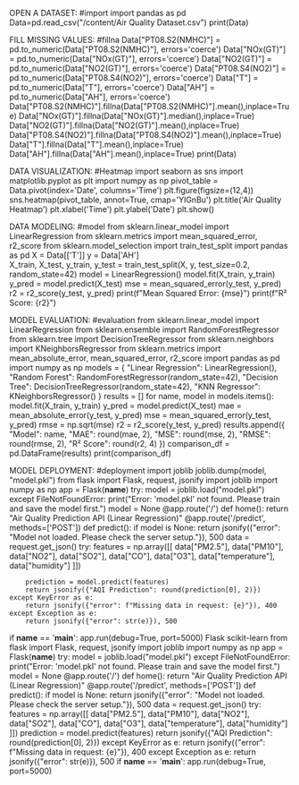 OPEN A DATASET:
#import
import pandas as pd
Data=pd.read_csv("/content/Air Quality Dataset.csv")
print(Data)

FILL MISSING VALUES:
#fillna
Data["PT08.S2(NMHC)"] = pd.to_numeric(Data["PT08.S2(NMHC)"], errors='coerce')
Data["NOx(GT)"] = pd.to_numeric(Data["NOx(GT)"], errors='coerce')
Data["NO2(GT)"] = pd.to_numeric(Data["NO2(GT)"], errors='coerce')
Data["PT08.S4(NO2)"] = pd.to_numeric(Data["PT08.S4(NO2)"], errors='coerce')
Data["T"] = pd.to_numeric(Data["T"], errors='coerce')
Data["AH"] = pd.to_numeric(Data["AH"], errors='coerce')
Data["PT08.S2(NMHC)"].fillna(Data["PT08.S2(NMHC)"].mean(),inplace=True)
Data["NOx(GT)"].fillna(Data["NOx(GT)"].median(),inplace=True)
Data["NO2(GT)"].fillna(Data["NO2(GT)"].mean(),inplace=True)
Data["PT08.S4(NO2)"].fillna(Data["PT08.S4(NO2)"].mean(),inplace=True)
Data["T"].fillna(Data["T"].mean(),inplace=True)
Data["AH"].fillna(Data["AH"].mean(),inplace=True)
print(Data)

DATA VISUALIZATION:
#Heatmap
import seaborn as sns
import matplotlib.pyplot as plt
import numpy as np
pivot_table = Data.pivot(index='Date', columns='Time')
plt.figure(figsize=(12,4))
sns.heatmap(pivot_table, annot=True, cmap='YlGnBu')
plt.title('Air Quality Heatmap')
plt.xlabel('Time')
plt.ylabel('Date')
plt.show()

DATA MODELING:
#model
from sklearn.linear_model import LinearRegression
from sklearn.metrics import mean_squared_error, r2_score
from sklearn.model_selection import train_test_split
import pandas as pd 
X = Data[['T']] 
y = Data['AH']   
X_train, X_test, y_train, y_test = train_test_split(X, y, test_size=0.2, random_state=42)
model = LinearRegression()
model.fit(X_train, y_train)
y_pred = model.predict(X_test)
mse = mean_squared_error(y_test, y_pred)
r2 = r2_score(y_test, y_pred)
print(f"Mean Squared Error: {mse}")
print(f"R² Score: {r2}")



MODEL EVALUATION:
#evaluation
from sklearn.linear_model import LinearRegression
from sklearn.ensemble import RandomForestRegressor
from sklearn.tree import DecisionTreeRegressor
from sklearn.neighbors import KNeighborsRegressor
from sklearn.metrics import mean_absolute_error, mean_squared_error, r2_score
import pandas as pd
import numpy as np
models = {
    "Linear Regression": LinearRegression(),
    "Random Forest": RandomForestRegressor(random_state=42),
    "Decision Tree": DecisionTreeRegressor(random_state=42),
    "KNN Regressor": KNeighborsRegressor()
}
results = []
for name, model in models.items():
    model.fit(X_train, y_train)
    y_pred = model.predict(X_test)
    mae = mean_absolute_error(y_test, y_pred)
    mse = mean_squared_error(y_test, y_pred)
    rmse = np.sqrt(mse)
    r2 = r2_score(y_test, y_pred)
     results.append({
        "Model": name,
        "MAE": round(mae, 2),
        "MSE": round(mse, 2),
        "RMSE": round(rmse, 2),
        "R² Score": round(r2, 4)
    })
comparison_df = pd.DataFrame(results)
print(comparison_df)

MODEL DEPLOYMENT:
#deployment
import joblib
joblib.dump(model, "model.pkl")
from flask import Flask, request, jsonify
import joblib
import numpy as np
app = Flask(__name__)
try:
    model = joblib.load("model.pkl")
except FileNotFoundError:
    print("Error: 'model.pkl' not found. Please train and save the model first.")
    model = None 
@app.route('/')
def home():
    return "Air Quality Prediction API (Linear Regression)"
@app.route('/predict', methods=['POST'])
def predict():
    if model is None:
        return jsonify({"error": "Model not loaded. Please check the server setup."}), 500
data = request.get_json()
    try:
        features = np.array([[
            data["PM2.5"], data["PM10"], data["NO2"], data["SO2"],
            data["CO"], data["O3"], data["temperature"], data["humidity"]
        ]])
        
        prediction = model.predict(features)
        return jsonify({"AQI Prediction": round(prediction[0], 2)})
    except KeyError as e:
        return jsonify({"error": f"Missing data in request: {e}"}), 400
    except Exception as e:
        return jsonify({"error": str(e)}), 500
if __name__ == '__main__':
      app.run(debug=True, port=5000)
 Flask
scikit-learn
from flask import Flask, request, jsonify
import joblib
import numpy as np
app = Flask(__name__)
try:
    model = joblib.load("model.pkl")
except FileNotFoundError:
    print("Error: 'model.pkl' not found. Please train and save the model first.")
    model = None
@app.route('/')
def home():
    return "Air Quality Prediction API (Linear Regression)"
@app.route('/predict', methods=['POST'])
def predict():
    if model is None:
        return jsonify({"error": "Model not loaded. Please check the server setup."}), 500
    data = request.get_json()
    try:
        features = np.array([[
            data["PM2.5"], data["PM10"], data["NO2"], data["SO2"],
            data["CO"], data["O3"], data["temperature"], data["humidity"]
        ]])
        prediction = model.predict(features)
        return jsonify({"AQI Prediction": round(prediction[0], 2)})
    except KeyError as e:
        return jsonify({"error": f"Missing data in request: {e}"}), 400
    except Exception as e:
        return jsonify({"error": str(e)}), 500
if __name__ == '__main__':
    app.run(debug=True, port=5000)



